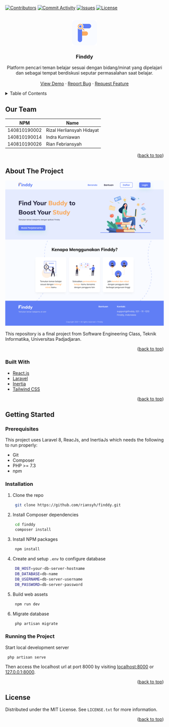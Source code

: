 <div id="top"></div>

[![Contributors][contributors-shield]][contributors-url]
[![Commit Activity][commit-activity-shield]][commit-activity-url]
[![Issues][issues-shield]][issues-url]
[![License][license-shield]][license-url]

<!-- PROJECT LOGO -->
<br />
<div align="center">
  <a href="https://github.com/riansyh/finddy">
    <img src="public/img/logo.png" alt="Logo" width="80" height="80">
  </a>

<h3 align="center">Finddy</h3>

  <p align="center">
    Platform pencari teman belajar sesuai dengan bidang/minat yang dipelajari dan sebagai tempat berdiskusi seputar permasalahan saat belajar.
    <br />
    <br />
    <a href="http://finddy.herokuapp.com/">View Demo</a>
    ·
    <a href="https://github.com/riansyh/finddy/issues">Report Bug</a>
    ·
    <a href="https://github.com/riansyh/finddy/issues">Request Feature</a>
  </p>
</div>

<!-- TABLE OF CONTENTS -->
<details>
  <summary>Table of Contents</summary>
  <ol>
    <li>
        <a href="#our-team">Our Team</a>
    </li>
    <li>
      <a href="#about-the-project">About The Project</a>
      <ul>
        <li><a href="#built-with">Built With</a></li>
      </ul>
    </li>
    <li>
      <a href="#getting-started">Getting Started</a>
      <ul>
        <li><a href="#prerequisites">Prerequisites</a></li>
        <li><a href="#installation">Installation</a></li>
        <li><a href="#running-the-project">Running the Project</a></li>
      </ul>
    </li>
    <li><a href="#usage">Usage</a></li>
    <li><a href="#license">License</a></li>
  </ol>
</details>

## Our Team

| NPM          | Name                      |
| ------------ | ------------------------- |
| 140810190002 | Rizal Herliansyah Hidayat |
| 140810190014 | Indra Kurniawan           |
| 140810190026 | Rian Febriansyah          |

<p align="right">(<a href="#top">back to top</a>)</p>

<!-- ABOUT THE PROJECT -->

## About The Project

[![Finddy Screen Shot][product-screenshot]](http://finddy.herokuapp.com/)

This repository is a final project from Software Engineering Class, Teknik Informatika, Universitas Padjadjaran.

<p align="right">(<a href="#top">back to top</a>)</p>

### Built With

-   [React.js](https://reactjs.org/)
-   [Laravel](https://laravel.com)
-   [Inertia](https://inertiajs.com/)
-   [Tailwind CSS](https://tailwindcss.com/)

<p align="right">(<a href="#top">back to top</a>)</p>

<!-- GETTING STARTED -->

## Getting Started

### Prerequisites

This project uses Laravel 8, ReacJs, and InertiaJs which needs the following to run properly:

-   Git
-   Composer
-   PHP >= 7.3
-   npm

### Installation

1. Clone the repo
    ```sh
     git clone https://github.com/riansyh/finddy.git
    ```
2. Install Composer dependencies
    ```sh
     cd finddy
     composer install
    ```
3. Install NPM packages
    ```sh
     npm install
    ```
4. Create and setup `.env` to configure database
    ```sh
     DB_HOST=your-db-server-hostname
     DB_DATABASE=db-name
     DB_USERNAME=db-server-username
     DB_PASSWORD=db-server-password
    ```
5. Build web assets
    ```sh
     npm run dev
    ```
6. Migrate database
    ```sh
     php artisan migrate
    ```

### Running the Project

Start local development server

     php artisan serve

Then access the localhost url at port 8000 by visiting [localhost:8000](http://localhost:8000) or [127.0.0.1:8000](http://127.0.0.1:8000).

<p align="right">(<a href="#top">back to top</a>)</p>

## License

Distributed under the MIT License. See `LICENSE.txt` for more information.

<p align="right">(<a href="#top">back to top</a>)</p>

<!-- MARKDOWN LINKS & IMAGES -->
<!-- https://www.markdownguide.org/basic-syntax/#reference-style-links -->

[contributors-shield]: https://img.shields.io/github/contributors/riansyh/finddy?style=for-the-badge
[contributors-url]: https://github.com/riansyh/finddy/graphs/contributors
[commit-activity-shield]: https://img.shields.io/github/commit-activity/w/riansyh/finddy?style=for-the-badge
[commit-activity-url]: https://github.com/riansyh/finddy/graphs/commit-activity
[forks-shield]: https://img.shields.io/github/forks/riansyh/finddy?style=for-the-badge
[forks-url]: https://github.com/riansyh/finddy/network/members
[pull-request-shield]: https://img.shields.io/github/issues-pr/riansyh/finddy?style=for-the-badge
[pull-request-url]: https://github.com/riansyh/finddy/pulls
[issues-shield]: https://img.shields.io/github/issues/riansyh/finddy?style=for-the-badge
[issues-url]: https://github.com/riansyh/finddy/issues
[license-shield]: https://img.shields.io/github/license/riansyh/finddy?style=for-the-badge
[license-url]: https://github.com/riansyh/finddy/blob/main/LICENSE.txt
[product-screenshot]: public/img/homepage.png
